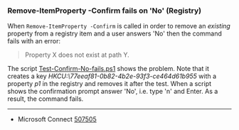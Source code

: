 
### Remove-ItemProperty -Confirm fails on 'No' (Registry)

When `Remove-ItemProperty -Confirm` is called in order to remove an *existing*
property from a registry item and a user answers 'No' then the command fails
with an error:

> Property X does not exist at path Y.

The script [Test-Confirm-No-fails.ps1](Test-Confirm-No-fails.ps1) shows the problem. Note that it creates
a key *HKCU:\77eeaf81-0b82-4b2e-93f3-ce464d61b955* with a property *p1* in the
registry and removes it after the test. When a script shows the confirmation
prompt answer 'No', i.e. type 'n' and Enter. As a result, the command fails.

---

- Microsoft Connect [507505](https://connect.microsoft.com/PowerShell/feedback/details/507505)
